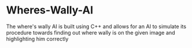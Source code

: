 # Wheres-Wally-AI
The where's wally AI is built using C++ and allows for an AI to simulate its procedure towards finding out where wally is on the given image and highlighting him correctly
